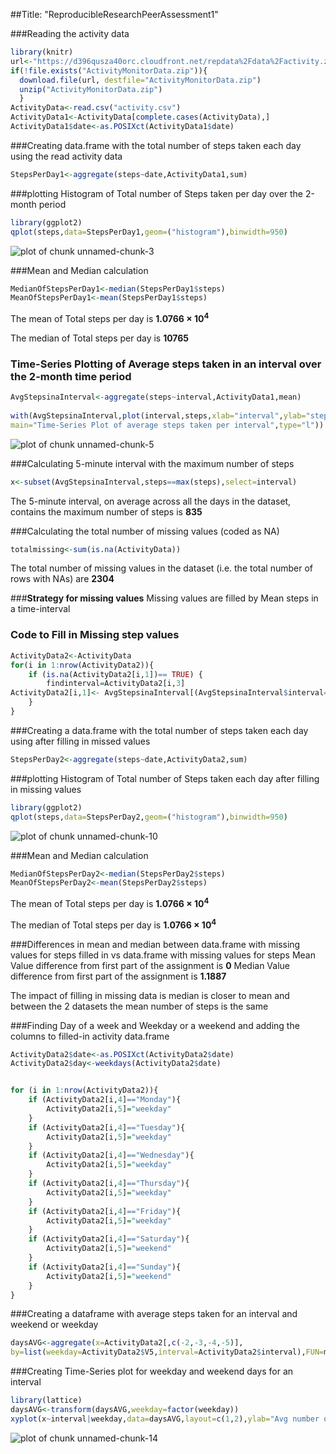 
##Title: "ReproducibleResearchPeerAssessment1"


###Reading the activity data

```r
library(knitr)
url<-"https://d396qusza40orc.cloudfront.net/repdata%2Fdata%2Factivity.zip"
if(!file.exists("ActivityMonitorData.zip")){
  download.file(url, destfile="ActivityMonitorData.zip")  
  unzip("ActivityMonitorData.zip")
  }
ActivityData<-read.csv("activity.csv")
ActivityData1<-ActivityData[complete.cases(ActivityData),]
ActivityData1$date<-as.POSIXct(ActivityData1$date) 
```


###Creating data.frame with the total number of steps taken each day using the read activity data

```r
StepsPerDay1<-aggregate(steps~date,ActivityData1,sum)
```


###plotting Histogram of Total number of Steps taken per day over the 2-month period

```r
library(ggplot2)
qplot(steps,data=StepsPerDay1,geom=("histogram"),binwidth=950)
```

![plot of chunk unnamed-chunk-3](figure/unnamed-chunk-3.png) 


###Mean and Median calculation

```r
MedianOfStepsPerDay1<-median(StepsPerDay1$steps)
MeanOfStepsPerDay1<-mean(StepsPerDay1$steps)
```
The mean of Total steps per day is **1.0766 &times; 10<sup>4</sup>**

The median of Total steps per day is **10765**



### Time-Series Plotting of Average steps taken in an interval over the 2-month time period

```r
AvgStepsinaInterval<-aggregate(steps~interval,ActivityData1,mean)
        
with(AvgStepsinaInterval,plot(interval,steps,xlab="interval",ylab="steps",
main="Time-Series Plot of average steps taken per interval",type="l"))
```

![plot of chunk unnamed-chunk-5](figure/unnamed-chunk-5.png) 


###Calculating 5-minute interval with the maximum number of steps

```r
x<-subset(AvgStepsinaInterval,steps==max(steps),select=interval)
```
The 5-minute interval, on average across all the days in the dataset, contains the maximum number of steps is **835**


###Calculating the total number of missing values (coded as NA)

```r
totalmissing<-sum(is.na(ActivityData))
```
The total number of missing values in the dataset 
(i.e. the total number of rows with NAs) are **2304**



###**Strategy for missing values** 
Missing values are filled by Mean steps in a time-interval

### Code to Fill in Missing step values

```r
ActivityData2<-ActivityData
for(i in 1:nrow(ActivityData2)){
    if (is.na(ActivityData2[i,1])== TRUE) {
        findinterval=ActivityData2[i,3]
ActivityData2[i,1]<- AvgStepsinaInterval[(AvgStepsinaInterval$interval==findinterval),2]
    } 
}
```


###Creating a data.frame with the total number of steps taken each day using after filling in missed values

```r
StepsPerDay2<-aggregate(steps~date,ActivityData2,sum)
```


###plotting Histogram of Total number of Steps taken each day after filling in missing values

```r
library(ggplot2)
qplot(steps,data=StepsPerDay2,geom=("histogram"),binwidth=950)
```

![plot of chunk unnamed-chunk-10](figure/unnamed-chunk-10.png) 


###Mean and Median calculation

```r
MedianOfStepsPerDay2<-median(StepsPerDay2$steps)
MeanOfStepsPerDay2<-mean(StepsPerDay2$steps)
```
The mean of Total steps per day is **1.0766 &times; 10<sup>4</sup>**

The median of Total steps per day is **1.0766 &times; 10<sup>4</sup>**


###Differences in mean and median between data.frame with missing values for steps filled in vs data.frame with missing values for steps
Mean Value difference from first part of the assignment is 
**0**
Median Value difference from first part of the assignment is 
**1.1887**

The impact of filling in missing data is median is closer to mean
and between the 2 datasets the mean number of steps is the same


###Finding Day of a week and Weekday or a weekend and adding the columns to filled-in activity data.frame

```r
ActivityData2$date<-as.POSIXct(ActivityData2$date)
ActivityData2$day<-weekdays(ActivityData2$date)


for (i in 1:nrow(ActivityData2)){
    if (ActivityData2[i,4]=="Monday"){
        ActivityData2[i,5]="weekday"
    }
    if (ActivityData2[i,4]=="Tuesday"){
        ActivityData2[i,5]="weekday"
    }
    if (ActivityData2[i,4]=="Wednesday"){
        ActivityData2[i,5]="weekday"
    }
    if (ActivityData2[i,4]=="Thursday"){
        ActivityData2[i,5]="weekday"
    }
    if (ActivityData2[i,4]=="Friday"){
        ActivityData2[i,5]="weekday"
    }
    if (ActivityData2[i,4]=="Saturday"){
        ActivityData2[i,5]="weekend"
    }
    if (ActivityData2[i,4]=="Sunday"){
        ActivityData2[i,5]="weekend"
    }
}
```



###Creating a dataframe with average steps taken for an interval and weekend or weekday

```r
daysAVG<-aggregate(x=ActivityData2[,c(-2,-3,-4,-5)],
by=list(weekday=ActivityData2$V5,interval=ActivityData2$interval),FUN=mean, na.rm=T,simplify=T)
```


###Creating Time-Series plot for weekday and weekend days for an interval

```r
library(lattice)
daysAVG<-transform(daysAVG,weekday=factor(weekday))
xyplot(x~interval|weekday,data=daysAVG,layout=c(1,2),ylab="Avg number of steps",type = "l")
```

![plot of chunk unnamed-chunk-14](figure/unnamed-chunk-14.png) 

